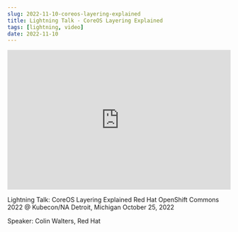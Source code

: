 ```yaml
---
slug: 2022-11-10-coreos-layering-explained
title: Lightning Talk - CoreOS Layering Explained
tags: [lightning, video]
date: 2022-11-10
---
```


<iframe width="100%" height="315" src="https://www.youtube.com/embed/EQEofJrkC0w?si=6qhkYgGcbv7tlbZN" title="YouTube video player" frameborder="0" allow="accelerometer; autoplay; clipboard-write; encrypted-media; gyroscope; picture-in-picture; web-share" referrerpolicy="strict-origin-when-cross-origin" allowfullscreen></iframe>

<!-- truncate -->

Lightning Talk: CoreOS Layering Explained 
Red Hat OpenShift Commons 2022 @ Kubecon/NA
Detroit, Michigan 
October 25, 2022

Speaker: Colin Walters, Red Hat